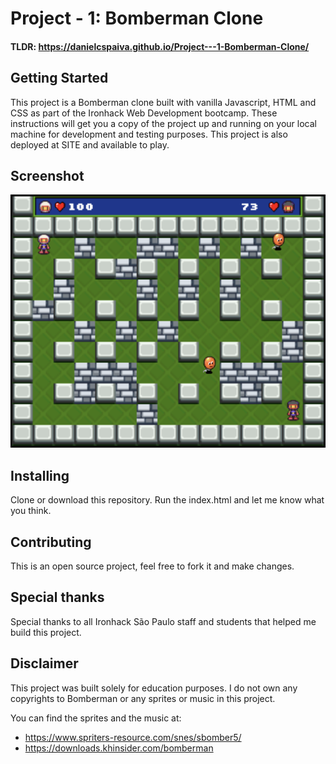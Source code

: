 # Project - 1: Bomberman Clone
#### TLDR: https://danielcspaiva.github.io/Project---1-Bomberman-Clone/
 
## Getting Started
This project is a Bomberman clone built with vanilla Javascript, HTML and CSS as part of the Ironhack Web Development bootcamp. These instructions will get you a copy of the project up and running on your local machine for development and testing purposes. This project is also deployed at SITE and available to play.

## Screenshot

![](Screenshots/screenshot-1.png)

## Installing

Clone or download this repository. Run the index.html and let me know what you think.

## Contributing

This is an open source project, feel free to fork it and make changes.

## Special thanks

Special thanks to all Ironhack São Paulo staff and students that helped me build this project.

## Disclaimer

This project was built solely for education purposes. I do not own any copyrights to Bomberman or any sprites or music in this project.

You can find the sprites and the music at: 
* https://www.spriters-resource.com/snes/sbomber5/
* https://downloads.khinsider.com/bomberman
